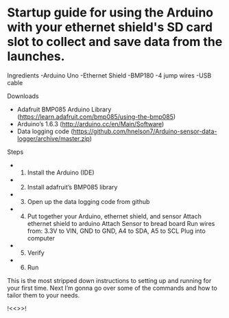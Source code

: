 # Startup guide for using the Arduino with your ethernet shield's SD card slot to collect and save data from the launches.
 
Ingredients
-Arduino Uno
-Ethernet Shield
-BMP180
-4 jump wires
-USB cable

Downloads
- Adafruit BMP085 Arduino Library (https://learn.adafruit.com/bmp085/using-the-bmp085)
- Arduino’s 1.6.3 (http://arduino.cc/en/Main/Software)
- Data logging code (https://github.com/hnelson7/Arduino-sensor-data-logger/archive/master.zip)


Steps
- 1. Install the Arduino (IDE)
- 2. Install adafruit’s BMP085 library
- 3. Open up the data logging code from github
- 4. Put together your Arduino, ethernet shield, and sensor
  Attach ethernet shield to arduino
  Attach Sensor to bread board
  Run wires from: 3.3V to VIN, GND to GND, A4 to SDA, A5 to SCL
  Plug into computer
- 5. Verify
- 6. Run

This is the most stripped down instructions to setting up and running for your first time. Next I’m gonna go over some of the commands and how to tailor them to your needs.  

!<<<see the file for instructions>>>!

